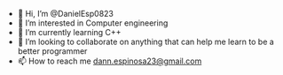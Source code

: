- 👋 Hi, I’m @DanielEsp0823
- 👀 I’m interested in Computer engineering
- 🌱 I’m currently learning C++
- 💞️ I’m looking to collaborate on anything that can help me learn to be a better programmer
- 📫 How to reach me dann.espinosa23@gmail.com

<!---
DanielEsp0823/DanielEsp0823 is a ✨ special ✨ repository because its `README.md` (this file) appears on your GitHub profile.
You can click the Preview link to take a look at your changes.
--->
